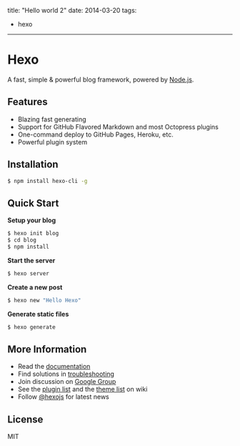 title: "Hello world 2"
date: 2014-03-20
tags:
- hexo
---
# Hexo

A fast, simple & powerful blog framework, powered by [Node.js](http://nodejs.org).

## Features

- Blazing fast generating
- Support for GitHub Flavored Markdown and most Octopress plugins
- One-command deploy to GitHub Pages, Heroku, etc.
- Powerful plugin system

## Installation

``` bash
$ npm install hexo-cli -g
```

## Quick Start

**Setup your blog**

``` bash
$ hexo init blog
$ cd blog
$ npm install
```

**Start the server**

``` bash
$ hexo server
```

**Create a new post**

``` bash
$ hexo new "Hello Hexo"
```

**Generate static files**

``` bash
$ hexo generate
```

## More Information

- Read the [documentation](http://hexo.io/)
- Find solutions in [troubleshooting](http://hexo.io/docs/troubleshooting.html)
- Join discussion on [Google Group](https://groups.google.com/group/hexo)
- See the [plugin list](https://github.com/hexojs/hexo/wiki/Plugins) and the [theme list](https://github.com/hexojs/hexo/wiki/Themes) on wiki
- Follow [@hexojs](https://twitter.com/hexojs) for latest news

## License

MIT